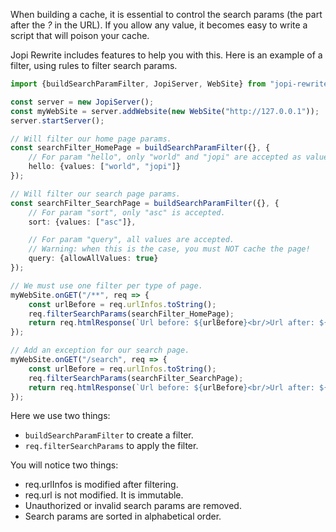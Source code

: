 When building a cache, it is essential to control the search params (the part after the *?* in the URL).
If you allow any value, it becomes easy to write a script that will poison your cache.

Jopi Rewrite includes features to help you with this.
Here is an example of a filter, using rules to filter search params.

```typescript
import {buildSearchParamFilter, JopiServer, WebSite} from "jopi-rewrite";

const server = new JopiServer();
const myWebSite = server.addWebsite(new WebSite("http://127.0.0.1"));
server.startServer();

// Will filter our home page params.
const searchFilter_HomePage = buildSearchParamFilter({}, {
    // For param "hello", only "world" and "jopi" are accepted as values.
    hello: {values: ["world", "jopi"]}
});

// Will filter our search page params.
const searchFilter_SearchPage = buildSearchParamFilter({}, {
    // For param "sort", only "asc" is accepted.
    sort: {values: ["asc"]},

    // For param "query", all values are accepted.
    // Warning: when this is the case, you must NOT cache the page!
    query: {allowAllValues: true}
});

// We must use one filter per type of page.
myWebSite.onGET("/**", req => {
    const urlBefore = req.urlInfos.toString();
    req.filterSearchParams(searchFilter_HomePage);
    return req.htmlResponse(`Url before: ${urlBefore}<br/>Url after: ${req.urlInfos.toString()}<br/>`);
});

// Add an exception for our search page.
myWebSite.onGET("/search", req => {
    const urlBefore = req.urlInfos.toString();
    req.filterSearchParams(searchFilter_SearchPage);
    return req.htmlResponse(`Url before: ${urlBefore}<br/>Url after: ${req.urlInfos.toString()}<br/>`);
});
```

Here we use two things:
* `buildSearchParamFilter` to create a filter.
* `req.filterSearchParams` to apply the filter.

You will notice two things:
* req.urlInfos is modified after filtering.
* req.url is not modified. It is immutable.
* Unauthorized or invalid search params are removed.
* Search params are sorted in alphabetical order.